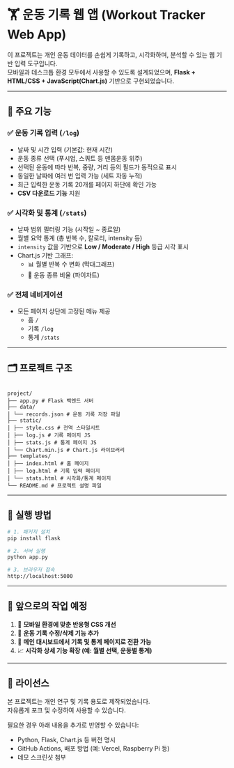 # 🏋️ 운동 기록 웹 앱 (Workout Tracker Web App)

이 프로젝트는 개인 운동 데이터를 손쉽게 기록하고, 시각화하며, 분석할 수 있는 웹 기반 입력 도구입니다.  
모바일과 데스크톱 환경 모두에서 사용할 수 있도록 설계되었으며, **Flask + HTML/CSS + JavaScript(Chart.js)** 기반으로 구현되었습니다.

---

## 📌 주요 기능

### ✅ 운동 기록 입력 (`/log`)

- 날짜 및 시간 입력 (기본값: 현재 시간)
- 운동 종류 선택 (푸시업, 스쿼트 등 맨몸운동 위주)
- 선택된 운동에 따라 반복, 중량, 거리 등의 필드가 동적으로 표시
- 동일한 날짜에 여러 번 입력 가능 (세트 자동 누적)
- 최근 입력한 운동 기록 20개를 페이지 하단에 확인 가능
- **CSV 다운로드 기능** 지원

### ✅ 시각화 및 통계 (`/stats`)

- 날짜 범위 필터링 기능 (시작일 ~ 종료일)
- 월별 요약 통계 (총 반복 수, 칼로리, intensity 등)
- `intensity` 값을 기반으로 **Low / Moderate / High** 등급 시각 표시
- Chart.js 기반 그래프:
  - 📊 월별 반복 수 변화 (막대그래프)
  - 🥧 운동 종류 비율 (파이차트)

### ✅ 전체 네비게이션

- 모든 페이지 상단에 고정된 메뉴 제공
  - 홈 `/`
  - 기록 `/log`
  - 통계 `/stats`

---

## 🗂 프로젝트 구조

```

project/
├── app.py # Flask 백엔드 서버
├── data/
│ └── records.json # 운동 기록 저장 파일
├── static/
│ ├── style.css # 전역 스타일시트
│ ├── log.js # 기록 페이지 JS
│ ├── stats.js # 통계 페이지 JS
│ └── Chart.min.js # Chart.js 라이브러리
├── templates/
│ ├── index.html # 홈 페이지
│ ├── log.html # 기록 입력 페이지
│ └── stats.html # 시각화/통계 페이지
└── README.md # 프로젝트 설명 파일

```

---

## 🚀 실행 방법

```bash
# 1. 패키지 설치
pip install flask

# 2. 서버 실행
python app.py

# 3. 브라우저 접속
http://localhost:5000
```

---

## 🔧 앞으로의 작업 예정

1. 📱 **모바일 환경에 맞춘 반응형 CSS 개선**
2. 📝 **운동 기록 수정/삭제 기능 추가**
3. 🔀 **메인 대시보드에서 기록 및 통계 페이지로 전환 가능**
4. 📈 **시각화 상세 기능 확장 (예: 월별 선택, 운동별 통계)**

---

## 📄 라이선스

본 프로젝트는 개인 연구 및 기록 용도로 제작되었습니다.  
자유롭게 포크 및 수정하여 사용할 수 있습니다.

필요한 경우 아래 내용을 추가로 반영할 수 있습니다:

- Python, Flask, Chart.js 등 버전 명시
- GitHub Actions, 배포 방법 (예: Vercel, Raspberry Pi 등)
- 데모 스크린샷 첨부
